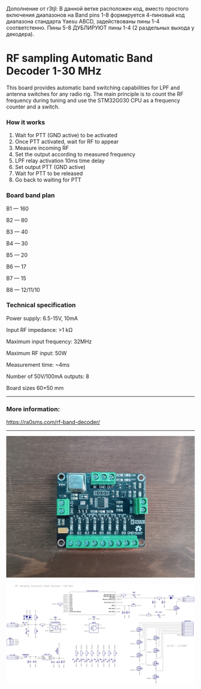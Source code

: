 Дополнение от r3tjl:
В данной ветке расположен код, вместо простого включения диапазонов на Band pins 1-8
формируется 4-пиновый код диапазона стандарта Yaesu ABCD, задействованы пины 1-4 соответстенно. Пины 5-8 ДУБЛИРУЮТ пины 1-4 (2 раздельных выхода у декодера).

# RF sampling Automatic Band Decoder 1-30 MHz

This board provides automatic band switching capabilities for LPF and antenna switches for any radio rig. The main principle is to count the RF frequency during tuning and use the STM32G030 CPU as a frequency counter and a switch.

### How it works

1. Wait for PTT (GND active) to be activated
2. Once PTT activated, wait for RF to appear
3. Measure incoming RF
4. Set the output according to measured frequency
5. LPF relay activation 10ms time delay
6. Set output PTT (GND active)
7. Wait for PTT to be released
8. Go back to waiting for PTT

### Board band plan 

B1 — 160

B2 — 80

B3 — 40

B4 — 30

B5 — 20

B6 — 17

B7 — 15

B8 — 12/11/10

### Technical specification

Power supply: 6.5-15V, 10mA

Input RF impedance: >1 kΩ

Maximum input frequency: 32MHz

Maximum RF input: 50W

Measurement time: ~4ms

Number of 50V/100mA outputs: 8

Board sizes 60×50 mm



------

### More information:

https://ra0sms.com/rf-band-decoder/

------

![](pics/pcb.jpg)

![](DipTrace/rf_band_decoder_sch.jpg)
